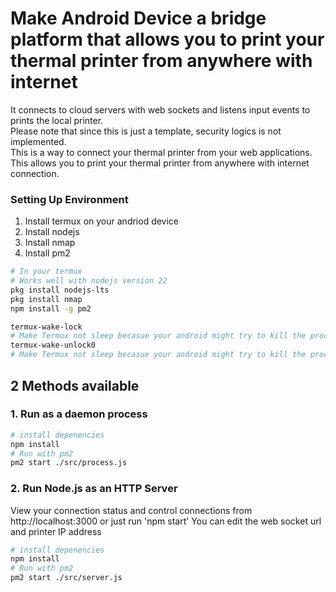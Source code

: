 # Make Android Device a bridge platform that allows you to print your thermal printer from anywhere with internet

It connects to cloud servers with web sockets and listens input events to prints the local printer.
<br>
Please note that since this is just a template, security logics is not implemented.
<br>
This is a way to connect your thermal printer from your web applications.
<br>
This allows you to print your thermal printer from anywhere with internet connection.
<br>


### Setting Up Environment
1. Install termux on your andriod device
2. Install nodejs
3. Install nmap
3. Install pm2

```bash
# In your termux
# Works well with nodejs version 22
pkg install nodejs-lts
pkg install nmap
npm install -g pm2

termux-wake-lock
# Make Termux not sleep becasue your android might try to kill the process
termux-wake-unlock0
# Make Termux not sleep becasue your android might try to kill the process to save battery or other performance optimization
```


## 2 Methods available
### 1. Run as a daemon process
```bash
# install depenencies
npm install
# Run with pm2
pm2 start ./src/process.js
```



### 2. Run Node.js as an HTTP Server
View your connection status and control connections from http://localhost:3000
or just run 'npm start'
You can edit the web socket url and printer IP address

```bash
# install depenencies
npm install
# Run with pm2
pm2 start ./src/server.js
```

